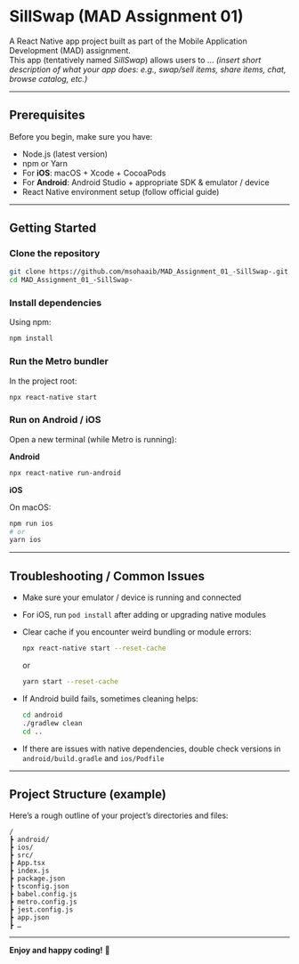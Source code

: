 # SillSwap (MAD Assignment 01)

A React Native app project built as part of the Mobile Application Development (MAD) assignment.  
This app (tentatively named *SillSwap*) allows users to … _(insert short description of what your app does: e.g., swap/sell items, share items, chat, browse catalog, etc.)_

---

## Prerequisites

Before you begin, make sure you have:

- Node.js (latest version)  
- npm or Yarn  
- For **iOS**: macOS + Xcode + CocoaPods  
- For **Android**: Android Studio + appropriate SDK & emulator / device  
- React Native environment setup (follow official guide)  

---

## Getting Started

### Clone the repository

```bash
git clone https://github.com/msohaaib/MAD_Assignment_01_-SillSwap-.git
cd MAD_Assignment_01_-SillSwap-
```

### Install dependencies

Using npm:

```bash
npm install
```

### Run the Metro bundler

In the project root:

```bash
npx react-native start

```

### Run on Android / iOS

Open a new terminal (while Metro is running):

**Android**

```bash
npx react-native run-android
```

**iOS**

On macOS:

```bash
npm run ios
# or
yarn ios
```

---

## Troubleshooting / Common Issues

* Make sure your emulator / device is running and connected

* For iOS, run `pod install` after adding or upgrading native modules

* Clear cache if you encounter weird bundling or module errors:

  ```bash
  npx react-native start --reset-cache
  ```

  or

  ```bash
  yarn start --reset-cache
  ```

* If Android build fails, sometimes cleaning helps:

  ```bash
  cd android
  ./gradlew clean
  cd ..
  ```

* If there are issues with native dependencies, double check versions in `android/build.gradle` and `ios/Podfile`

---

## Project Structure (example)

Here’s a rough outline of your project’s directories and files:

```
/
┣ android/
┣ ios/
┣ src/
┣ App.tsx
┣ index.js
┣ package.json
┣ tsconfig.json
┣ babel.config.js
┣ metro.config.js
┣ jest.config.js
┣ app.json
┣ …
```

---


**Enjoy and happy coding!** 🚀
